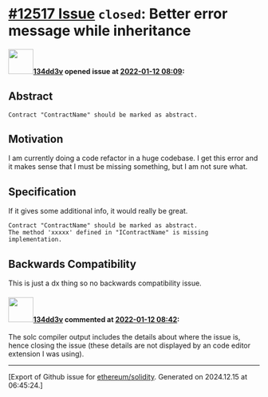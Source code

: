 # [\#12517 Issue](https://github.com/ethereum/solidity/issues/12517) `closed`: Better error message while inheritance

#### <img src="https://avatars.githubusercontent.com/u/88387604?u=8cde94dec7b0f0d385b55eedc61f612dce14e46c&v=4" width="50">[134dd3v](https://github.com/134dd3v) opened issue at [2022-01-12 08:09](https://github.com/ethereum/solidity/issues/12517):

## Abstract

<!--Please describe by example what problem you see in the current Solidity language and reason about it.-->

```
Contract "ContractName" should be marked as abstract.
```

## Motivation

I am currently doing a code refactor in a huge codebase. I get this error and it makes sense that I must be missing something, but I am not sure what.

## Specification

If it gives some additional info, it would really be great.

```
Contract "ContractName" should be marked as abstract.
The method 'xxxxx' defined in "IContractName" is missing implementation.
```

## Backwards Compatibility

This is just a dx thing so no backwards compatibility issue.


#### <img src="https://avatars.githubusercontent.com/u/88387604?u=8cde94dec7b0f0d385b55eedc61f612dce14e46c&v=4" width="50">[134dd3v](https://github.com/134dd3v) commented at [2022-01-12 08:42](https://github.com/ethereum/solidity/issues/12517#issuecomment-1010780969):

The solc compiler output includes the details about where the issue is, hence closing the issue (these details are not displayed by an code editor extension I was using).


-------------------------------------------------------------------------------



[Export of Github issue for [ethereum/solidity](https://github.com/ethereum/solidity). Generated on 2024.12.15 at 06:45:24.]
